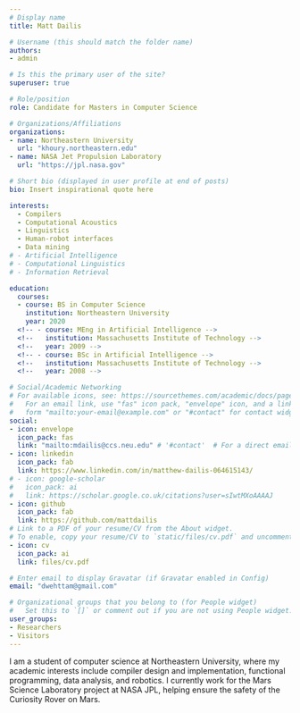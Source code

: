 ```yaml
---
# Display name
title: Matt Dailis

# Username (this should match the folder name)
authors:
- admin

# Is this the primary user of the site?
superuser: true

# Role/position
role: Candidate for Masters in Computer Science

# Organizations/Affiliations
organizations:
- name: Northeastern University
  url: "khoury.northeastern.edu"
- name: NASA Jet Propulsion Laboratory
  url: "https://jpl.nasa.gov"

# Short bio (displayed in user profile at end of posts)
bio: Insert inspirational quote here

interests:
  - Compilers
  - Computational Acoustics
  - Linguistics
  - Human-robot interfaces
  - Data mining
# - Artificial Intelligence
# - Computational Linguistics
# - Information Retrieval

education:
  courses:
  - course: BS in Computer Science
    institution: Northeastern University
    year: 2020
  <!-- - course: MEng in Artificial Intelligence -->
  <!--   institution: Massachusetts Institute of Technology -->
  <!--   year: 2009 -->
  <!-- - course: BSc in Artificial Intelligence -->
  <!--   institution: Massachusetts Institute of Technology -->
  <!--   year: 2008 -->

# Social/Academic Networking
# For available icons, see: https://sourcethemes.com/academic/docs/page-builder/#icons
#   For an email link, use "fas" icon pack, "envelope" icon, and a link in the
#   form "mailto:your-email@example.com" or "#contact" for contact widget.
social:
- icon: envelope
  icon_pack: fas
  link: "mailto:mdailis@ccs.neu.edu" # '#contact'  # For a direct email link, use "mailto:test@example.org".
- icon: linkedin
  icon_pack: fab
  link: https://www.linkedin.com/in/matthew-dailis-064615143/
# - icon: google-scholar
#   icon_pack: ai
#   link: https://scholar.google.co.uk/citations?user=sIwtMXoAAAAJ
- icon: github
  icon_pack: fab
  link: https://github.com/mattdailis
# Link to a PDF of your resume/CV from the About widget.
# To enable, copy your resume/CV to `static/files/cv.pdf` and uncomment the lines below.
- icon: cv
  icon_pack: ai
  link: files/cv.pdf

# Enter email to display Gravatar (if Gravatar enabled in Config)
email: "dwehttam@gmail.com"

# Organizational groups that you belong to (for People widget)
#   Set this to `[]` or comment out if you are not using People widget.
user_groups:
- Researchers
- Visitors
---
```


I am a student of computer science at Northeastern University, where my academic interests include compiler design and implementation, functional programming, data analysis, and robotics. I currently work for the Mars Science Laboratory project at NASA JPL, helping ensure the safety of the Curiosity Rover on Mars.


